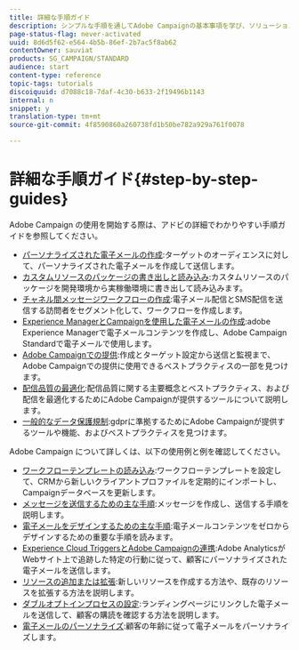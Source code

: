 ```yaml
---
title: 詳細な手順ガイド
description: シンプルな手順を通してAdobe Campaignの基本事項を学び、ソリューションの効果を体験します。
page-status-flag: never-activated
uuid: 8d6d5f62-e564-4b5b-86ef-2b7ac5f8ab62
contentOwner: sauviat
products: SG_CAMPAIGN/STANDARD
audience: start
content-type: reference
topic-tags: tutorials
discoiquuid: d7088c18-7daf-4c30-b633-2f19496b1143
internal: n
snippet: y
translation-type: tm+mt
source-git-commit: 4f8590860a260738fd1b50be782a929a761f0078

---
```



# 詳細な手順ガイド{#step-by-step-guides}

Adobe Campaign の使用を開始する際は、アドビの詳細でわかりやすい手順ガイドを参照してください。

* [パーソナライズされた電子メールの作成](https://helpx.adobe.com/campaign/kb/acs-get-started-with-emails.html):ターゲットのオーディエンスに対して、パーソナライズされた電子メールを作成して送信します。
* [カスタムリソースのパッケージの書き出しと読み込み](https://docs.campaign.adobe.com/doc/standard/getting_started/en/ACS_ImportExport.html):カスタムリソースのパッケージを開発環境から実稼働環境に書き出して読み込みます。
* [チャネル間メッセージワークフローの作成](https://docs.campaign.adobe.com/doc/standard/getting_started/en/ACS_WorkflowSegmentation.html):電子メール配信とSMS配信を送信する訪問者をセグメント化して、ワークフローを作成します。
* [Experience ManagerとCampaignを使用した電子メールの作成](https://docs.campaign.adobe.com/doc/standard/getting_started/en/ACS_AEM.html):adobe Experience Managerで電子メールコンテンツを作成し、Adobe Campaign Standardで電子メールで使用します。
* [Adobe Campaignでの提供](https://helpx.adobe.com/campaign/kb/delivery-best-practices.html):作成とターゲット設定から送信と監視まで、Adobe Campaignでの提供に使用できるベストプラクティスの一部を見つけます。
* [配信品質の最適化](https://docs.campaign.adobe.com/doc/standard/getting_started/en/ACS_Deliverability.html):配信品質に関する主要概念とベストプラクティス、および配信を最適化するためにAdobe Campaignが提供するツールについて説明します。
* [一般的なデータ保護規制](https://docs.campaign.adobe.com/doc/standard/getting_started/en/ACS_GDPR.html):gdprに準拠するためにAdobe Campaignが提供するツールや機能、およびベストプラクティスを見つけます。

Adobe Campaign について詳しくは、以下の使用例と例を確認してください。

* [ワークフローテンプレートの読み込み](../../automating/using/importing-data.md#example--import-workflow-template):ワークフローテンプレートを設定して、CRMから新しいクライアントプロファイルを定期的にインポートし、Campaignデータベースを更新します。
* [メッセージを送信するための主な手順](../../channels/using/key-steps-to-send-a-message.md):メッセージを作成し、送信する手順を説明します。
* [電子メールをデザインするための主な手順](../../designing/using/designing-from-scratch.md#designing-an-email-content-from-scratch):電子メールコンテンツをゼロからデザインするための重要な手順を読みます。
* [Experience Cloud TriggersとAdobe Campaignの連携](../../integrating/using/abandonment-triggers-use-cases.md):Adobe AnalyticsがWebサイト上で追跡した特定の行動に従って、顧客にパーソナライズされた電子メールを送信します。
* [リソースの追加または拡張](../../developing/using/key-steps-to-add-a-resource.md):新しいリソースを作成する方法や、既存のリソースを拡張する方法を説明します。
* [ダブルオプトインプロセスの設定](../../channels/using/setting-up-a-double-opt-in-process.md):ランディングページにリンクした電子メールを送信して、顧客の購読を確認する方法を説明します。
* [電子メールのパーソナライズ](../../designing/using/personalization.md#example-email-personalization):顧客の年齢に従って電子メールをパーソナライズします。
